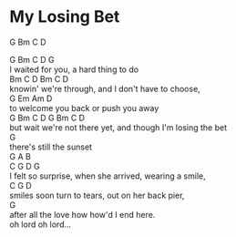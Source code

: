 # My Losing Bet

G Bm C D  
  
G Bm C D G  
I waited for you, a hard thing to do  
Bm C D Bm C D  
knowin' we're through, and I don't have to choose,  
G Em Am D  
to welcome you back or push you away  
G Bm C D G Bm C D  
but wait we're not there yet, and though I'm losing the bet  
G  
there's still the sunset  
G A B  
C G D G  
I felt so surprise, when she arrived, wearing a smile,  
C G D  
smiles soon turn to tears, out on her back pier,  
G  
after all the love how how'd I end here.  
oh lord oh lord...
